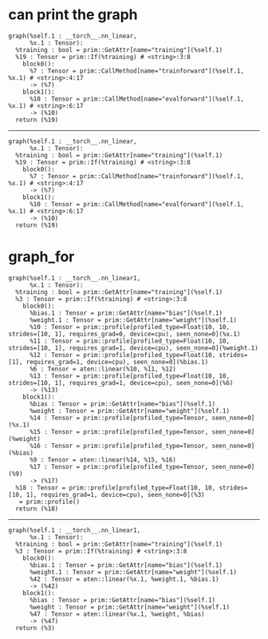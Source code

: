 # can print the graph

    graph(%self.1 : __torch__.nn_linear,
          %x.1 : Tensor):
      %training : bool = prim::GetAttr[name="training"](%self.1)
      %19 : Tensor = prim::If(%training) # <string>:3:8
        block0():
          %7 : Tensor = prim::CallMethod[name="trainforward"](%self.1, %x.1) # <string>:4:17
          -> (%7)
        block1():
          %10 : Tensor = prim::CallMethod[name="evalforward"](%self.1, %x.1) # <string>:6:17
          -> (%10)
      return (%19)

---

    graph(%self.1 : __torch__.nn_linear,
          %x.1 : Tensor):
      %training : bool = prim::GetAttr[name="training"](%self.1)
      %19 : Tensor = prim::If(%training) # <string>:3:8
        block0():
          %7 : Tensor = prim::CallMethod[name="trainforward"](%self.1, %x.1) # <string>:4:17
          -> (%7)
        block1():
          %10 : Tensor = prim::CallMethod[name="evalforward"](%self.1, %x.1) # <string>:6:17
          -> (%10)
      return (%19)

# graph_for

    graph(%self.1 : __torch__.nn_linear1,
          %x.1 : Tensor):
      %training : bool = prim::GetAttr[name="training"](%self.1)
      %3 : Tensor = prim::If(%training) # <string>:3:8
        block0():
          %bias.1 : Tensor = prim::GetAttr[name="bias"](%self.1)
          %weight.1 : Tensor = prim::GetAttr[name="weight"](%self.1)
          %10 : Tensor = prim::profile[profiled_type=Float(10, 10, strides=[10, 1], requires_grad=0, device=cpu), seen_none=0](%x.1)
          %11 : Tensor = prim::profile[profiled_type=Float(10, 10, strides=[10, 1], requires_grad=1, device=cpu), seen_none=0](%weight.1)
          %12 : Tensor = prim::profile[profiled_type=Float(10, strides=[1], requires_grad=1, device=cpu), seen_none=0](%bias.1)
          %6 : Tensor = aten::linear(%10, %11, %12)
          %13 : Tensor = prim::profile[profiled_type=Float(10, 10, strides=[10, 1], requires_grad=1, device=cpu), seen_none=0](%6)
          -> (%13)
        block1():
          %bias : Tensor = prim::GetAttr[name="bias"](%self.1)
          %weight : Tensor = prim::GetAttr[name="weight"](%self.1)
          %14 : Tensor = prim::profile[profiled_type=Tensor, seen_none=0](%x.1)
          %15 : Tensor = prim::profile[profiled_type=Tensor, seen_none=0](%weight)
          %16 : Tensor = prim::profile[profiled_type=Tensor, seen_none=0](%bias)
          %9 : Tensor = aten::linear(%14, %15, %16)
          %17 : Tensor = prim::profile[profiled_type=Tensor, seen_none=0](%9)
          -> (%17)
      %18 : Tensor = prim::profile[profiled_type=Float(10, 10, strides=[10, 1], requires_grad=1, device=cpu), seen_none=0](%3)
       = prim::profile()
      return (%18)

---

    graph(%self.1 : __torch__.nn_linear1,
          %x.1 : Tensor):
      %training : bool = prim::GetAttr[name="training"](%self.1)
      %3 : Tensor = prim::If(%training) # <string>:3:8
        block0():
          %bias.1 : Tensor = prim::GetAttr[name="bias"](%self.1)
          %weight.1 : Tensor = prim::GetAttr[name="weight"](%self.1)
          %42 : Tensor = aten::linear(%x.1, %weight.1, %bias.1)
          -> (%42)
        block1():
          %bias : Tensor = prim::GetAttr[name="bias"](%self.1)
          %weight : Tensor = prim::GetAttr[name="weight"](%self.1)
          %47 : Tensor = aten::linear(%x.1, %weight, %bias)
          -> (%47)
      return (%3)

